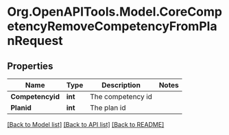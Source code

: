 # Org.OpenAPITools.Model.CoreCompetencyRemoveCompetencyFromPlanRequest

## Properties

Name | Type | Description | Notes
------------ | ------------- | ------------- | -------------
**Competencyid** | **int** | The competency id | 
**Planid** | **int** | The plan id | 

[[Back to Model list]](../README.md#documentation-for-models) [[Back to API list]](../README.md#documentation-for-api-endpoints) [[Back to README]](../README.md)

